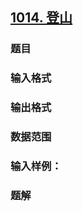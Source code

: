 ## [1014. 登山](https://www.acwing.com/problem/content/1016/)

### 题目

### 输入格式

### 输出格式

### 数据范围

### 输入样例：



### 题解
